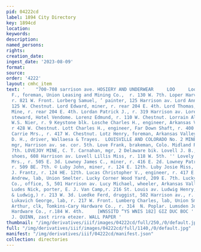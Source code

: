 ```yaml
---
pid: 04222cd
label: 1894 City Directory
key: 1894cd
location: 
keywords: 
description: 
named_persons: 
rights: 
creation_date: 
ingest_date: '2023-08-09'
format: 
source: 
order: '4222'
layout: cmhc_item
text: '    "700-708 sarrison ave. HOSIERY AND UNDERWEAR     LOO     Loose Charles
  F., foreman, Union Leasing and Mining Co.,  r. 130 W. 7th. Loper Harvey S., soapmkr,
  r. 821 W. Front. Lorberg Samuel, ’ painter, 125 Harrison av. Lord Annie Mrs., r.
  125 W. Chestnut. Lord Edward, miner, r. rear 204 E. 4th. Lord Thomas, miner, Penrose
  Mine, r. rear 204 E. 4th. Lordan Patrick J., r. 319 Harrison av. Lorentz G. C.,
  steward, Hotel Vendome. Lorenz Edmund, r. 110 W. Chestnut. Lorrain Alfred G., barber,
  W.S. Nier, r. 9 Keystone blk. Losche Charles H., engineer, Arkansas Valley Smelter,
  r 428 W. Chestnut. Lott Charles H., engineer, Far Down Shaft, r. 400 E. 6th. Lottes
  Carrie Mrs., r. 417 W. Chestnut. Lotz Henry, foreman, Arkansas Valley Smelter. Louderback
  D. H., driver, Wallaesa & Trayes.  LOUISVILLE AND COLORADO No. 2 MINES, Eben Smith,  gen’l
  mgr, Harrison av. se. cor. 5th. Love Frank, brakeman, Colo. Midland Ry, r. 128 W.
  7th. LOVEJOY MINE, C. T. Carnahan, mgr, 2 Delaware bik. Lovell J. B., boots and
  shoes, 608 Harrison av. Lovell Lillis Miss, r. 118 W. 5th. '' Lovely Cynthia I.
  Mrs., r. 505 E. 3d. Lowney James C., miner, r. 416 E. 2d. Lowney Patrick H., miner,
  r. 509 BE. 7th. © Luby John, miner, r. 124 E. 12th. Luby Josie Miss, milliner, M.
  J. Frantz, r. 124 HE. 12th. Lucas Christopher V., engineer, r. 417 E. 5th. Lucian
  Andrew, lab, Union Smelter. Lucky Corner Wood Yard, 209 E. 7th. Lucky Joe Mining
  Co., office, 5, 501 Harrison av. Lucy Michael, wheeler, Arkansas Valley Smelter.
  Ludes Nick, porter, E. J. Van Camp,r. 216 St. Louis av. Ludwig Henry, (Hedemann
  & Ludwig,) r. 213 W. 3d. Luedke Ferd, druggist, 502 Harrison av., r. 114 E. 7th.
  Lukavich George, lab, r. 217 W. Front. Lumberg Charles, lab, Union Smelter.  Lumsden
  Arthur, clk, Tomkins-Cary Hardware Co., r. 314  N. Poplar. Lumsden John, elk. Leadville
  Hardware Co., r.184 W. 4th.     [WNSSITD “YS WNIS 182] GIZ DUC BOC ''SMIYONY ‘H  J.
  J. QUINN, zast rirra etezer. WALL PAPER '
thumbnail: "/img/derivatives/iiif/images/04222cd/full/250,/0/default.jpg"
full: "/img/derivatives/iiif/images/04222cd/full/1140,/0/default.jpg"
manifest: "/img/derivatives/iiif/04222cd/manifest.json"
collection: directories
---
```

